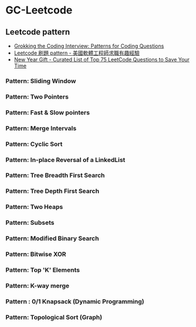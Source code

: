 # GC-Leetcode

## Leetcode pattern
- [Grokking the Coding Interview: Patterns for Coding Questions](https://www.educative.io/courses/grokking-the-coding-interview)
- [Leetcode 刷題 pattern - 美國軟體工程師求職有趣經驗](https://blog.techbridge.cc/2020/12/15/leetcode-%E5%88%B7%E9%A1%8C-pattern-%E7%BE%8E%E5%9C%8B%E6%B1%82%E8%81%B7%E7%B6%93%E9%A9%97%E7%B8%BD%E7%B5%90/)
- [New Year Gift - Curated List of Top 75 LeetCode Questions to Save Your Time](https://www.teamblind.com/post/New-Year-Gift---Curated-List-of-Top-75-LeetCode-Questions-to-Save-Your-Time-OaM1orEU)

### Pattern: Sliding Window

### Pattern: Two Pointers

### Pattern: Fast & Slow pointers

### Pattern: Merge Intervals

### Pattern: Cyclic Sort

### Pattern: In-place Reversal of a LinkedList

### Pattern: Tree Breadth First Search

### Pattern: Tree Depth First Search

### Pattern: Two Heaps

### Pattern: Subsets

### Pattern: Modified Binary Search

### Pattern: Bitwise XOR

### Pattern: Top 'K' Elements

### Pattern: K-way merge

### Pattern : 0/1 Knapsack (Dynamic Programming)

### Pattern: Topological Sort (Graph)
